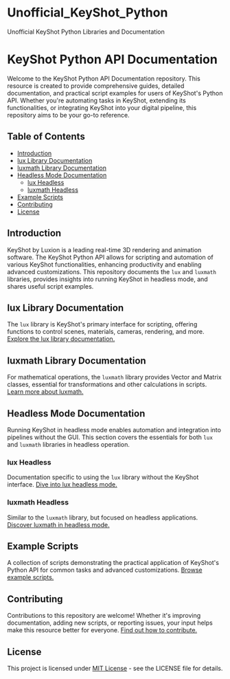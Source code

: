 # Unofficial_KeyShot_Python
Unofficial KeyShot Python Libraries and Documentation 
# KeyShot Python API Documentation

Welcome to the KeyShot Python API Documentation repository. This resource is created to provide comprehensive guides, detailed documentation, and practical script examples for users of KeyShot's Python API. Whether you're automating tasks in KeyShot, extending its functionalities, or integrating KeyShot into your digital pipeline, this repository aims to be your go-to reference.

## Table of Contents

- [Introduction](#introduction)
- [lux Library Documentation](#lux-library-documentation)
- [luxmath Library Documentation](#luxmath-library-documentation)
- [Headless Mode Documentation](#headless-mode-documentation)
  - [lux Headless](#lux-headless)
  - [luxmath Headless](#luxmath-headless)
- [Example Scripts](#example-scripts)
- [Contributing](#contributing)
- [License](#license)

## Introduction

KeyShot by Luxion is a leading real-time 3D rendering and animation software. The KeyShot Python API allows for scripting and automation of various KeyShot functionalities, enhancing productivity and enabling advanced customizations. This repository documents the `lux` and `luxmath` libraries, provides insights into running KeyShot in headless mode, and shares useful script examples.

## lux Library Documentation

The `lux` library is KeyShot's primary interface for scripting, offering functions to control scenes, materials, cameras, rendering, and more. [Explore the lux library documentation.](lux/KeyShot_lux_API.md)

## luxmath Library Documentation

For mathematical operations, the `luxmath` library provides Vector and Matrix classes, essential for transformations and other calculations in scripts. [Learn more about luxmath.](luxmath/KeyShot_luxmath_API.md)

## Headless Mode Documentation

Running KeyShot in headless mode enables automation and integration into pipelines without the GUI. This section covers the essentials for both `lux` and `luxmath` libraries in headless operation.

### lux Headless

Documentation specific to using the `lux` library without the KeyShot interface. [Dive into lux headless mode.](lux_headless/KeyShot_headless_lux_API.md)

### luxmath Headless

Similar to the `luxmath` library, but focused on headless applications. [Discover luxmath in headless mode.](luxmath_headless/KeyShot_headless_luxmath_API.md)

## Example Scripts

A collection of scripts demonstrating the practical application of KeyShot's Python API for common tasks and advanced customizations. [Browse example scripts.](scripts/README.md)

## Contributing

Contributions to this repository are welcome! Whether it's improving documentation, adding new scripts, or reporting issues, your input helps make this resource better for everyone. [Find out how to contribute.](CONTRIBUTING.md)

## License

This project is licensed under [MIT License](LICENSE) - see the LICENSE file for details.
